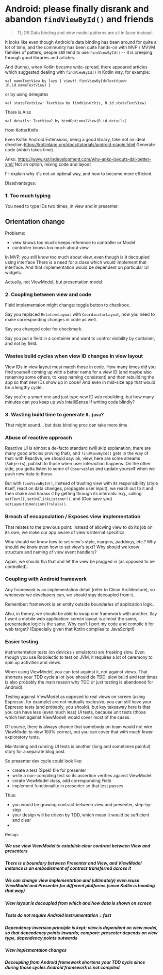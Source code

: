 Android: please finally disrank and abandon `findViewById()` and friends
=======

> TL;DR Data binding and view model patterns are all in favor instead.

It looks like even though Android's data binding has been around for quite a lot of time, and the community has been quite hands-on with MVP / MVVM families of patters, people still tend to use `findViewById()` -- it is creeping through good libraries and articles.

And (funny), when Kotlin became wide-spread, there appeared articles which suggested dealing with `findViewById()` in Kotlin way, for example:

```
val nameTextView by lazy { view!!.findViewById<TextView>(R.id.nameTextView) }
```

or by using delegates

```
val stateTextView: TextView by findView(this, R.id.stateTextView)
```

There is Also

```
val details: TextView? by bindOptionalView(R.id.details)
```

from KotterKnife

Even Kotlin Android Extensions, being a good library, take not an ideal direction:https://kotlinlang.org/docs/tutorials/android-plugin.html
Generate code (which takes time).

Anko: https://www.kotlindevelopment.com/why-anko-layouts-dsl-better-xml/
Not an option, mixing code and layout


I'll explain why it's not an optimal way, and how to become more efficient.

Disadvantages:

### 1. Too much typing

You need to type IDs two times, in view and in presenter.


## Orientation change

Problems:
- view knows too much: keeps reference to controller or Model
- controller knows too much about view

In MVP, you still know too much about view, even though is it decoupled using interface
There is a need for a class which would implement that interface.
And that implementation would be dependent on particular UI widgets.

Actually, not ViewModel, but presentation model


### 2. Coupling between view and code

Field implementaion might change: toggle button to checkbox.

Say you replaced `RelativeLayout` with `CoordinatorLayout`, now you need to make corresponding changes in code as well.

Say you changed color for checkmark.

Say you put a field in a container and want to control visibility by container, and not by field.

### Wastes build cycles when view ID changes in view layout

View IDs in view layout must match those in code. How many times did you find yourself coming up with a better name for a view ID (and maybe also renaming some others, to keep naming consistent) and then rebuilding the app so that new IDs show up in code? And even in mid-size app that would be a lengthy cycle.

Say you're a smart one and just type new ID w/o rebuilding, but how many minutes can you keep up w/o IntelliSense if writing code blindly?

### 3. Wasting build time to generate `R.java`?

That might sound... but data binding proc can take more time.

### Abuse of reactive approach

Reactive UI is almost a de-facto standard (will skip explanation, there are many good articles proving that), and `findViewById()` gets in the way of that:
with Reactive, we should say: ok, view, here are some streams (`Subject`s), publish to those when user interaction happens. On the other side, you gotta listen to some of `Observable`s and update yourself when we push new data to those.

But with `findViewById()`, instead of trusting view with its responsibility (style itself, react on data changes, propagate user input), we reach out to it and then shake and harass it by getting through its internals: e.g., calling `setText()`, `setOnClickListener()`, and (God save you) `setLayoutDimensionsTralala()`.

### Breach of encapsulation / Exposes view implementation

That relates to the previous point: instead of allowing view to do its job on its own, we make our app aware of view's internal specifics.

Why should we know how to set view's style, margins, paddings, etc.?
Why should we know even how to set view's text?
Why should we know structure and naming of view event handlers?

Again, we should flip that and let the view be plugged in (as opposed to be controlled).


### Coupling with Android framework

Any framework is an implementation detail (refer to Clean Architecture), so whenever we developers can, we should stay decoupled from it.

Remember: framework is an entity outside boundaries of application logic.

Also, in theory, we should be able to swap one framework with another.
Say I want a mobile web application: screen layout is almost the same, presentation logic is the same. Why can't I port my code and compile it for web target? (Especially given that Kotlin compiles to JavaScript!)


### Easier testing

instrumentation tests (on devices / emulators) are freaking slow. Even though you use Robolectic to test on JVM, it requires a lot of ceremony to spin up activities and views.

When using ViewModel, you can test against it, not against views.
That shortens your TDD cycle a lot (you should do TDD; slow build and test times is also probably the main reason why TDD or just testing is abandoned for Android).

Testing against ViewModel as opposed to real views on screen (using Espresso, for example) are not mutually exclusive, you can still have your Espresso tests (and probably, you should), but key takeaway here is that you can have less (even much less) UI tests, because unit tests (those which test against ViewModel) would cover most of the cases.

Of course, there is always chance that somebody on team would not wire ViewModel to view 100% correct, but you can cover that with much fewer exploratory tests.

Maintaining and running UI tests is another (long and sometimes painful) story for a separate blog post.

So presenter dev cycle could look like:
- create a test (Spek) file for presenter
- write a non-compiling test so its assertion verifies against ViewModel
- create ViewModel class, add corresponding Field
- implement functionality in presenter so that test passes

Thus:
- you would be growing contract between view and presenter, step-by-step
- your design will be driven by TDD, which mean it would be sufficient and clear
-

Recap:

##### We use view ViewModel to establish clear contract between View and presenters

##### There is a boundary between Presenter and View, and ViewModel instance is an embodiement of contract transferred across it

##### We can change view implementation and (ultimately) even reuse ViewModel and Presenter for different platforms (since Kotlin is heading that way)

##### View layout is decoupled from which and how data is shown on screen

##### Tests do not require Android instrumentation = fast

##### Dependency inversion principle is kept: view is dependent on view model, so that dependency points inwards; compare: presenter depends on view type, dependency points outwards

##### View implementaion changes

##### Decoupling from Android framework shortens your TDD cycle since during those cycles Android framework is not compiled
